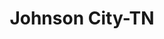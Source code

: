 ---
title: Johnson City-TN
slug: johnson-city-tn
f_state:
- cms/state/tennessee.md
f_locations:
- cms/payday-loan/a-to-z-cash-509.md
- cms/payday-loan/abc-cash-advance-786.md
- cms/payday-loan/action-check-cashing-service-987.md
- cms/payday-loan/action-check-cashing-service-988.md
- cms/payday-loan/advance-america-2916.md
- cms/payday-loan/advance-america-2918.md
- cms/payday-loan/advance-america-2919.md
- cms/payday-loan/advantage-cash-advance-and-tit-3558.md
- cms/payday-loan/bobs-advance-check-service-5364.md
- cms/payday-loan/bobs-check-cashing-5365.md
- cms/payday-loan/bobs-check-cashing-5366.md
- cms/payday-loan/bobs-check-cashing-5367.md
- cms/payday-loan/cash-2-you-6318.md
- cms/payday-loan/cash-2-you-6319.md
- cms/payday-loan/cash-company-medside-6807.md
- cms/payday-loan/cash-company-med-side-6816.md
- cms/payday-loan/cash-company-north-side-6817.md
- cms/payday-loan/cash-main-inc-7825.md
- cms/payday-loan/cash-now-advance-8112.md
- cms/payday-loan/cash-now-advance-8114.md
- cms/payday-loan/cash-now-advance-8115.md
- cms/payday-loan/cash-now-advance-8116.md
- cms/payday-loan/cash-now-advance-8117.md
- cms/payday-loan/check-advance-of-lexington-a-10401.md
- cms/payday-loan/check-cashing-inc-10889.md
- cms/payday-loan/check-cashing-inc-10890.md
- cms/payday-loan/check-cashing-inc-10891.md
- cms/payday-loan/check-cashing-inc-10892.md
- cms/payday-loan/check-into-cash-12892.md
- cms/payday-loan/fast-cash-17662.md
- cms/payday-loan/fast-cash-17664.md
- cms/payday-loan/fast-funds-17870.md
- cms/payday-loan/fast-funds-17871.md
- cms/payday-loan/fast-funds-17872.md
- cms/payday-loan/just-check-it-19911.md
- cms/payday-loan/just-check-it-19912.md
- cms/payday-loan/money-services-21710.md
- cms/payday-loan/money-services-21711.md
- cms/payday-loan/mr-cash-22084.md
- cms/payday-loan/national-cash-advance-22730.md
- cms/payday-loan/quick-cash-24947.md
- cms/payday-loan/quick-cash-24949.md
- cms/payday-loan/quick-cash-24950.md
- cms/payday-loan/quick-cash-inc-25188.md
- cms/payday-loan/quick-cash-inc-25189.md
- cms/payday-loan/quick-cash-inc-25190.md
- cms/payday-loan/rapid-cash-depot-25721.md
- cms/payday-loan/rent-a-center-25971.md
- cms/payday-loan/select-title-loans-26299.md
- cms/payday-loan/select-title-loans-26300.md
- cms/payday-loan/south-eastern-lending-26567.md
- cms/payday-loan/south-eastern-lending-26568.md
- cms/payday-loan/south-eastern-lending-26569.md
- cms/payday-loan/south-ern-title-loans-26612.md
- cms/payday-loan/th-e-cash-company-27271.md
- cms/payday-loan/th-e-cash-company-north-side-27274.md
- cms/payday-loan/th-e-cash-company-north-side-27275.md
- cms/payday-loan/th-e-cash-company-of-elizabeth-ton-27277.md
updated-on: '2024-05-30T13:41:28.615Z'
created-on: '2024-05-30T13:41:28.615Z'
published-on: '2024-05-30T13:54:32.469Z'
f_city: Johnson City
layout: '[city].html'
tags: city
---